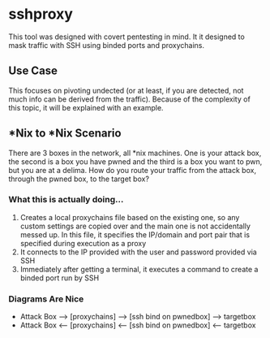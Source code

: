 # sshproxy
This tool was designed with covert pentesting in mind. It it designed to mask traffic with SSH using binded ports and proxychains.

## Use Case
This focuses on pivoting undected (or at least, if you are detected, not much info can be derived from the traffic). Because of the complexity of this topic, it will be explained with an example.

## \*Nix to \*Nix Scenario
There are 3 boxes in the network, all \*nix machines. One is your attack box, the second is a box you have pwned and the third is a box you want to pwn, but you are at a delima. How do you route your traffic from the attack box, through the pwned box, to the target box?

### What this is actually doing...
1. Creates a local proxychains file based on the existing one, so any custom settings are copied over and the main one is not accidentally messed up. In this file, it specifies the IP/domain and port pair that is specified during execution as a proxy
2. It connects to the IP provided with the user and password provided via SSH
3. Immediately after getting a terminal, it executes a command to create a binded port run by SSH

### Diagrams Are Nice
- Attack Box --> [proxychains] --> [ssh bind on pwnedbox] --> targetbox
- Attack Box <-- [proxychains] <-- [ssh bind on pwnedbox] <-- targetbox


